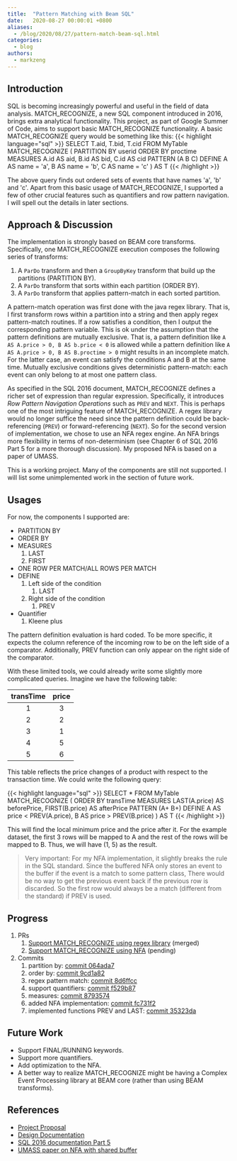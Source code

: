 ```yaml
---
title:  "Pattern Matching with Beam SQL"
date:   2020-08-27 00:00:01 +0800
aliases:
  - /blog/2020/08/27/pattern-match-beam-sql.html
categories:
  - blog
authors:
  - markzeng
---
```

<!--
Licensed under the Apache License, Version 2.0 (the "License");
you may not use this file except in compliance with the License.
You may obtain a copy of the License at
http://www.apache.org/licenses/LICENSE-2.0
Unless required by applicable law or agreed to in writing, software
distributed under the License is distributed on an "AS IS" BASIS,
WITHOUT WARRANTIES OR CONDITIONS OF ANY KIND, either express or implied.
See the License for the specific language governing permissions and
limitations under the License.
-->

## Introduction

SQL is becoming increasingly powerful and useful in the field of data analysis. MATCH\_RECOGNIZE,
a new SQL component introduced in 2016, brings extra analytical functionality. This project,
as part of Google Summer of Code, aims to support basic MATCH\_RECOGNIZE functionality. A basic MATCH\_RECOGNIZE
query would be something like this:
{{< highlight language="sql" >}}
SELECT T.aid, T.bid, T.cid
FROM MyTable
    MATCH_RECOGNIZE (
      PARTITION BY userid
      ORDER BY proctime
      MEASURES
        A.id AS aid,
        B.id AS bid,
        C.id AS cid
      PATTERN (A B C)
      DEFINE
        A AS name = 'a',
        B AS name = 'b',
        C AS name = 'c'
    ) AS T
{{< /highlight >}}

The above query finds out ordered sets of events that have names 'a', 'b' and 'c'. Apart from this basic usage of
MATCH\_RECOGNIZE, I supported a few of other crucial features such as quantifiers and row pattern navigation. I will spell out
the details in later sections.

## Approach & Discussion

The implementation is strongly based on BEAM core transforms. Specifically, one MATCH\_RECOGNIZE execution composes the
following series of transforms:

1. A `ParDo` transform and then a `GroupByKey` transform that build up the partitions (PARTITION BY).
2. A `ParDo` transform that sorts within each partition (ORDER BY).
3. A `ParDo` transform that applies pattern-match in each sorted partition.

A pattern-match operation was first done with the java regex library. That is, I first transform rows within a partition into
a string and then apply regex pattern-match routines. If a row satisfies a condition, then I output the corresponding pattern variable.
This is ok under the assumption that the pattern definitions are mutually exclusive. That is, a pattern definition like `A AS A.price > 0, B AS b.price < 0` is allowed while
a pattern definition like `A AS A.price > 0, B AS B.proctime > 0` might results in an incomplete match. For the latter case,
an event can satisfy the conditions A and B at the same time. Mutually exclusive conditions gives deterministic pattern-match:
each event can only belong to at most one pattern class.

As specified in the SQL 2016 document, MATCH\_RECOGNIZE defines a richer set of expression than regular expression. Specifically,
it introduces *Row Pattern Navigation Operations* such as `PREV` and `NEXT`. This is perhaps one of the most intriguing feature of
MATCH\_RECOGNIZE. A regex library would no longer suffice the need since the pattern definition could be back-referencing (`PREV`) or
forward-referencing (`NEXT`). So for the second version of implementation, we chose to use an NFA regex engine. An NFA brings more flexibility
in terms of non-determinism (see Chapter 6 of SQL 2016 Part 5 for a more thorough discussion). My proposed NFA is based on a paper of UMASS.

This is a working project. Many of the components are still not supported. I will list some unimplemented work in the section
of future work.

## Usages

For now, the components I supported are:

- PARTITION BY
- ORDER BY
- MEASURES
    1. LAST
    2. FIRST
- ONE ROW PER MATCH/ALL ROWS PER MATCH
- DEFINE
    1. Left side of the condition
        1. LAST
    2. Right side of the condition
        1. PREV
- Quantifier
    1. Kleene plus

The pattern definition evaluation is hard coded. To be more specific, it expects the column reference of the incoming row
to be on the left side of a comparator. Additionally, PREV function can only appear on the right side of the comparator.

With these limited tools, we could already write some slightly more complicated queries. Imagine we have the following
table:

| transTime | price |
| :---: | :---: |
| 1 | 3 |
| 2 | 2 |
| 3 | 1 |
| 4 | 5 |
| 5 | 6 |

This table reflects the price changes of a product with respect to the transaction time. We could write the following
query:

{{< highlight language="sql" >}}
SELECT *
FROM MyTable
    MATCH_RECOGNIZE (
      ORDER BY transTime
      MEASURES
        LAST(A.price) AS beforePrice,
        FIRST(B.price) AS afterPrice
      PATTERN (A+ B+)
      DEFINE
        A AS price < PREV(A.price),
        B AS price > PREV(B.price)
    ) AS T
{{< /highlight >}}

This will find the local minimum price and the price after it. For the example dataset, the first 3 rows will be
mapped to A and the rest of the rows will be mapped to B. Thus, we will have (1, 5) as the result.

> Very important: For my NFA implementation, it slightly breaks the rule in the SQL standard. Since the buffered NFA
only stores an event to the buffer if the event is a match to some pattern class, There would be no way to get the
previous event back if the previous row is discarded. So the first row would always be a match (different from the standard)
if PREV is used.

## Progress

1. PRs
    1. [Support MATCH\_RECOGNIZE using regex library](https://github.com/apache/beam/pull/12232) (merged)
    2. [Support MATCH\_RECOGNIZE using NFA](https://github.com/apache/beam/pull/12532) (pending)
2. Commits
    1. partition by: [commit 064ada7](https://github.com/apache/beam/pull/12232/commits/064ada7257970bcb1d35530be1b88cb3830f242b)
    2. order by: [commit 9cd1a82](https://github.com/apache/beam/pull/12232/commits/9cd1a82bec7b2f7c44aacfbd72f5f775bb58b650)
    3. regex pattern match: [commit 8d6ffcc](https://github.com/apache/beam/pull/12232/commits/8d6ffcc213e30999fc495c119b68da4f62fad258)
    4. support quantifiers: [commit f529b87](https://github.com/apache/beam/pull/12232/commits/f529b876a2c2e43d012c71b3a83ebd55eb16f4ff)
    5. measures: [commit 8793574](https://github.com/apache/beam/pull/12232/commits/87935746647611aa139d664ebed10c8e638bb024)
    6. added NFA implementation: [commit fc731f2](https://github.com/apache/beam/pull/12532/commits/fc731f2b0699d11853e7b76da86456427d434a2a)
    7. implemented functions PREV and LAST: [commit 35323da](https://github.com/apache/beam/pull/12532/commits/fc731f2b0699d11853e7b76da86456427d434a2a)

## Future Work

- Support FINAL/RUNNING keywords.
- Support more quantifiers.
- Add optimization to the NFA.
- A better way to realize MATCH\_RECOGNIZE might be having a Complex Event Processing library at BEAM core (rather than using BEAM transforms).

<!-- Related Documents:
        - proposal
        - design doc
        - SQL 2016 standard
        - UMASS NFA^b paper
-->

## References

- [Project Proposal](https://drive.google.com/file/d/1ZuFZV4dCFVPZW_-RiqbU0w-vShaZh_jX/view?usp=sharing)
- [Design Documentation](https://s.apache.org/beam-sql-pattern-recognization)
- [SQL 2016 documentation Part 5](https://www.iso.org/standard/65143.html)
- [UMASS paper on NFA with shared buffer](https://dl.acm.org/doi/10.1145/1376616.1376634)
